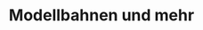 ---
title: "Modellbahnen und mehr"
url: /koenigs-wusterhausen/modellbahnen-und-mehr/
shop: Modellbau
---
